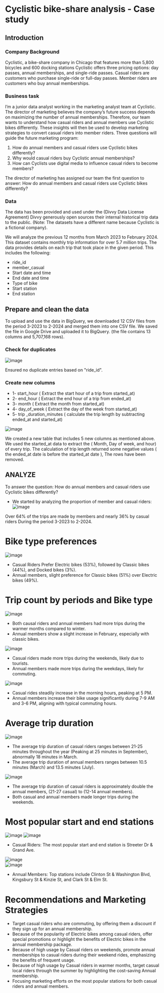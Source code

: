 # Cyclistic bike-share analysis - Case study

## Introduction

### Company Background

Cyclistic, a bike-share company in Chicago that features more than 5,800 bicycles and 600 docking stations
Cyclistic offers three pricing options: day passes, annual memberships, and single-ride passes. Casual riders are customers who purchase single-ride or full-day passes. Member riders are customers who buy annual memberships.

### Business task
I’m a junior data analyst working in the marketing analyst team at Cyclistic. The director of marketing believes the company’s future success depends on maximizing the number of annual memberships. Therefore, our team wants to understand how casual riders and annual members use Cyclistic bikes differently. 
These insights will then be used to develop marketing strategies to convert casual riders into member riders. 
Three questions will guide the future marketing program:

1. How do annual members and casual riders use Cyclistic bikes differently?
2. Why would casual riders buy Cyclistic annual memberships? 
3. How can Cyclists use digital media to influence casual riders to become members? 

The director of marketing has assigned our team the first question to answer: How do annual members and casual riders use Cyclistic bikes differently?

 ### Data

The data has been provided and used under the (Divvy Data License Agreement) Divvy generously open sources their internal historical trip data to the public. (Note: The datasets have a different name because Cyclistic is a fictional company).

We will analyze the previous 12 months from March 2023 to February 2024. 
This dataset contains monthly trip information for over 5.7 million trips.
The data provides details on each trip that took place in the given period. This includes the following:
- ride_id
- member_casual
- Start date and time
- End date and time
- Type of bike
- Start station
- End station

## Prepare and clean the data 

To upload and use the data in BigQuery, we downloaded 12 CSV files from the period 3-2023 to 2-2024 and merged them into one CSV file. 
We saved the file in Google Drive and uploaded it to BigQuery. (the file contains 13 columns and 5,707,168 rows).

### Check for duplicates

![image](https://github.com/Nizar2804/Cyclistic-/blob/c758b3ab33fbfba038fb19666b36a4100ef33e63/images/duplicate%20check.png)

Ensured no duplicate entries based on "ride_id".

### Create new columns

- 1- start_hour ( Extract the start hour of a trip from started_at)
- 2- end_hour ( Extract the end hour of a trip from ended_at)
- 3- month ( Extract the month from started_at)
- 4- day_of_week ( Extract the day of the week from started_at)
- 5- trip _duration_minutes ( calculate the trip length by subtracting ended_at and started_at)

![image](https://github.com/Nizar2804/Cyclistic-/blob/c758b3ab33fbfba038fb19666b36a4100ef33e63/images/clean%20data.png)


We created a new table that includes 5 new columns as mentioned above. 
We used the started_at data to extract the ( Month, Day of week, and hour)  of every trip. 
The calculation of trip length returned some negative values ( the ended_at date is before the started_at date ), The rows have been removed. 


 ## ANALYZE

To answer the question: How do annual members and casual riders use Cyclistic bikes differently? 
- We started by analyzing the proportion of member and casual riders: 
![image](https://github.com/Nizar2804/Cyclistic-/blob/c758b3ab33fbfba038fb19666b36a4100ef33e63/images/Total%20trips%20by%20customer%20type%20.png)

Over 64% of the trips are made by members and nearly 36% by casual riders During the period 3-2023 to 2-2024.


# Bike type preferences 
![image](https://github.com/Nizar2804/Cyclistic-/blob/c758b3ab33fbfba038fb19666b36a4100ef33e63/images/Trips%20by%20Customer%20and%20Bike%20type%20.png)

- Casual Riders Prefer Electric bikes (53%), followed by Classic bikes (44%), and 
  Docked bikes (3%). 
- Annual members, slight preference for Classic bikes (51%) over Electric bikes 
  (49%).



# Trip count by periods and Bike type

![image](https://github.com/Nizar2804/Cyclistic-/blob/6323088c422bdf98c7f68b48ed9ea77bc9a57171/images/trips%20bu%20months%20and%20bike%20type.png)			
- Both causal riders and annual members had more trips during the warmer months compared to winter.
- Annual members show a slight increase in February, especially with classic bikes.


   
![image](https://github.com/Nizar2804/Cyclistic-/blob/6323088c422bdf98c7f68b48ed9ea77bc9a57171/images/trips%20by%20dow%20and%20bike%20type.png)		

- Casual riders made more trips during the weekends, likely due to tourists. 
- Annual members made more trips during the weekdays, likely for commuting.
  
![image](https://github.com/Nizar2804/Cyclistic-/blob/6323088c422bdf98c7f68b48ed9ea77bc9a57171/images/trips%20by%20hour%20and%20biketype.png)									
- Casual rides steadily increase in the morning hours, peaking at 5 PM.
- Annual members increase their bike usage significantly during 7-9 AM and 3-6 PM, aligning with typical commuting hours.

# Average trip duration

![image](https://github.com/Nizar2804/Cyclistic-/blob/cdf649bdad4e733f7800e5d72b8a2e4d88b53819/images/avg%20by%20months.png)

- The average trip duration of casual riders ranges between 21-25 minutes throughout the year (Peaking at 25 minutes in September), 
  abnormally 18 minutes in March. 
- The average trip duration of annual members ranges between 10.5 minutes (March) and 13.5 minutes (July). 

![image](https://github.com/Nizar2804/Cyclistic-/blob/0c54dcde991772a7c3fb9b014a8d0e61200d4b4e/images/avg%20trip%20duration%20by%20dow.png)
- The average trip duration of casual riders is approximately double the annual members, (21-27 casual) to (12-14 annual members). 
- Both casual and annual members made longer trips during the weekends.

# Most popular start and end stations

![image](https://github.com/Nizar2804/Cyclistic-/blob/22c7e7b35a9464bbe26db76a8b984bc990188435/images/top%2010%20start%20stations%20-%20casual.png)
![image](https://github.com/Nizar2804/Cyclistic-/blob/22c7e7b35a9464bbe26db76a8b984bc990188435/images/top%2010%20end%20station%20-casual.png)
- Casual Riders: The most popular start and end station is Streeter Dr & Grand Ave.

![image](https://github.com/Nizar2804/Cyclistic-/blob/22c7e7b35a9464bbe26db76a8b984bc990188435/images/top%2010%20start%20station%20-%20member.png)																
![image](https://github.com/Nizar2804/Cyclistic-/blob/22c7e7b35a9464bbe26db76a8b984bc990188435/images/top%2010%20end%20station%20-%20members.png)
- Annual Members: Top stations include Clinton St & Washington Blvd, Kingsbury St & Kinzie St, and Clark St & Elm St.




# Recommendations and Marketing Strategies

- Target casual riders who are commuting, by offering them a discount if they sign up for an annual membership.
- Because of the popularity of Electric bikes among casual riders, offer special promotions or highlight the benefits of Electric bikes in 
  the annual membership package.
- Because of high usage by Casual riders on weekends, promote annual memberships to casual riders during their weekend rides, emphasizing 
  the benefits of frequent usage.
- Because of high usage by Casual riders in warmer months, target casual local riders through the summer by highlighting the cost-saving 
  Annual membership.
- Focusing marketing efforts on the most popular stations for both casual riders and annual members.









                      
